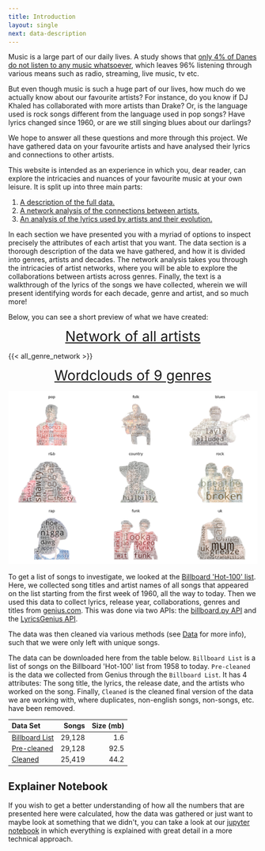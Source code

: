 ```yaml
---
title: Introduction
layout: single
next: data-description
---
```


Music is a large part of our daily lives. A study shows that [only 4% of Danes do not listen to any music whatsoever](https://www.dst.dk/da/Statistik/emner/kultur-og-fritid/musik/musikvaner), which leaves 96% listening through various means such as radio, streaming, live music, tv etc. 

But even though music is such a huge part of our lives, how much do we actually know about our favourite artists? For instance, do you know if DJ Khaled has collaborated with more artists than Drake? Or, is the language used is rock songs different from the language used in pop songs? Have lyrics changed since 1960, or are we still singing blues about our darlings? 

We hope to answer all these questions and more through this project. We have gathered data on your favourite artists and have analysed their lyrics and connections to other artists.

This website is intended as an experience in which you, dear reader, can explore the intricacies and nuances of your favourite music at your own leisure. It is split up into three main parts:
1. [A description of the full data.](./data-description)
2. [A network analysis of the connections between artists.](./network-analysis)
3. [An analysis of the lyrics used by artists and their evolution.](./text-analysis)

In each section we have presented you with a myriad of options to inspect precisely the attributes of each artist that you want. The data section is a thorough description of the data we have gathered, and how it is divided into genres, artists and decades. The network analysis takes you through the intricacies of artist networks, where you will be able to explore the collaborations between artists across genres. Finally, the text is a walkthrough of the lyrics of the songs we have collected, wherein we will present identifying words for each decade, genre and artist, and so much more!

Below, you can see a short preview of what we have created:

<p style="text-align: center;"> <a style="font-size:28px" href="https://davidariostenfeldt.github.io/project_website/network-analysis/">Network of all artists </a></p>

{{< all_genre_network >}}

<p style="text-align: center;"> <a style="font-size:28px" href="https://davidariostenfeldt.github.io/project_website/text-analysis/">Wordclouds of 9 genres </a></p>

![](/images/genre_clouds.png)

To get a list of songs to investigate, we looked at the [Billboard 'Hot-100' list](https://www.billboard.com/charts/hot-100/). Here, we collected song titles and artist names of all songs that appeared on the list starting from the first week of 1960, all the way to today. Then we used this data to collect lyrics, release year, collaborations, genres and titles from [genius.com](https://genius.com/Rick-astley-never-gonna-give-you-up-lyrics). This was done via two APIs: the [billboard.py API](https://github.com/guoguo12/billboard-charts) and the [LyricsGenius API](https://lyricsgenius.readthedocs.io/en/master/).

The data was then cleaned via various methods (see [Data](./data-description) for more info), such that we were only left with unique songs.

The data can be downloaded here from the table below. `Billboard List` is a list of songs on the Billboard 'Hot-100' list from 1958 to today. `Pre-cleaned` is the data we collected from Genius through the `Billboard List`. It has 4 attributes: The song title, the lyrics, the release date, and the artists who worked on the song. Finally, `Cleaned` is the cleaned final version of the data we are working with, where duplicates, non-english songs, non-songs, etc. have been removed.

| Data Set                                                                                             |  Songs | Size (mb) |
|:-----------------------------------------------------------------------------------------------------|-------:|----------:|
| [Billboard List](https://drive.google.com/file/d/1Gd4YH_U98Z8mellnIV_haINLL4UhLJKG/view?usp=sharing) | 29,128 |       1.6 |
| [Pre-cleaned](https://drive.google.com/file/d/1cyiIWnXD_0CHLsj8C0tcwNadfYI7z8FD/view?usp=sharing)    | 29,128 |      92.5 |
| [Cleaned](https://drive.google.com/file/d/1Zhof84KbTJa3a1zfhN3TcwdWqPFCTnEv/view?usp=sharing)        | 25,419 |      44.2 |



## Explainer Notebook
If you wish to get a better understanding of how all the numbers that are presented here were calculated, how the data was gathered or just want to maybe look at something that we didn't, you can take a look at our [jupyter notebook](explainer-notebook.html) in which everything is explained with great detail in a more technical approach.
